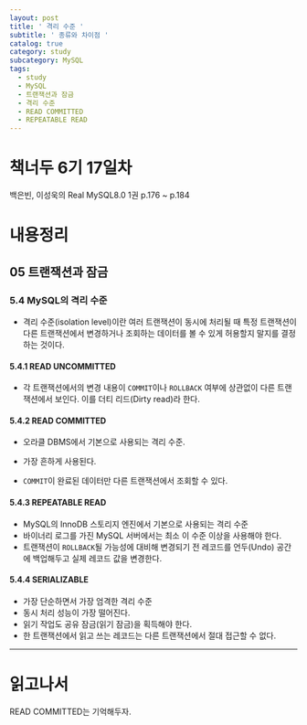 ```yaml
---
layout: post
title: ' 격리 수준 '
subtitle: ' 종류와 차이점 '
catalog: true
category: study
subcategory: MySQL
tags:
  - study
  - MySQL
  - 트랜잭션과 잠금
  - 격리 수준
  - READ COMMITTED
  - REPEATABLE READ
---
```


# 책너두 6기 17일차

백은빈, 이성욱의 Real MySQL8.0 1권 p.176 ~ p.184

# 내용정리

## 05 트랜잭션과 잠금

### 5.4 MySQL의 격리 수준

- 격리 수준(isolation level)이란 여러 트랜잭션이 동시에 처리될 때 특정 트랜잭션이 다른 트랜잭션에서 변경하거나 조회하는 데이터를 볼 수 있게 허용할지 말지를 결정하는 것이다.

#### 5.4.1 READ UNCOMMITTED

- 각 트랜잭션에서의 변경 내용이 `COMMIT`이나 `ROLLBACK` 여부에 상관없이 다른 트랜잭션에서 보인다. 이를 더티 리드(Dirty read)라 한다.

#### 5.4.2 READ COMMITTED

- 오라클 DBMS에서 기본으로 사용되는 격리 수준.
- 가장 흔하게 사용된다.

- `COMMIT`이 완료된 데이터만 다른 트랜잭션에서 조회할 수 있다.

#### 5.4.3 REPEATABLE READ

- MySQL의 InnoDB 스토리지 엔진에서 기본으로 사용되는 격리 수준
- 바이너리 로그를 가진 MySQL 서버에서는 최소 이 수준 이상을 사용해야 한다.
- 트랜잭션이 `ROLLBACK`될 가능성에 대비해 변경되기 전 레코드를 언두(Undo) 공간에 백업해두고 실제 레코드 값을 변경한다.

#### 5.4.4 SERIALIZABLE

- 가장 단순하면서 가장 엄격한 격리 수준
- 동시 처리 성능이 가장 떨어진다.
- 읽기 작업도 공유 잠금(읽기 잠금)을 획득해야 한다.
- 한 트랜잭션에서 읽고 쓰는 레코드는 다른 트랜잭션에서 절대 접근할 수 없다.

---

# 읽고나서

READ COMMITTED는 기억해두자.
